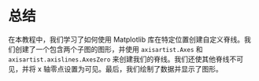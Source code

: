 # 总结

在本教程中，我们学习了如何使用 Matplotlib 库在特定位置创建自定义脊线。我们创建了一个包含两个子图的图形，并使用 `axisartist.Axes` 和 `axisartist.axislines.AxesZero` 来创建我们的脊线。我们还使其他脊线不可见，并将 x 轴零点设置为可见。最后，我们绘制了数据并显示了图形。
